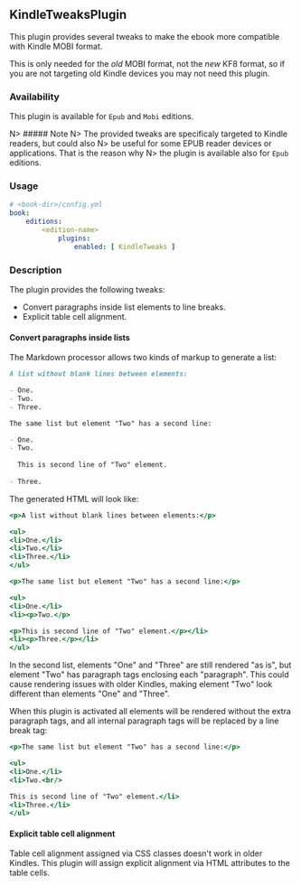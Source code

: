 ## KindleTweaksPlugin

This plugin provides several tweaks to make the ebook more compatible with 
Kindle MOBI format. 

This is only needed for the *old* MOBI format, not the  *new* KF8 format, 
so if you are not targeting old Kindle devices you may not need this plugin.

### Availability

This plugin is available for `Epub` and `Mobi` editions.

N> ##### Note
N> The provided tweaks are specificaly targeted to Kindle readers, but could also
N> be useful for some EPUB reader devices or applications. That is the reason why 
N> the plugin is available also for `Epub` editions.

### Usage

~~~.yaml
# <book-dir>/config.yml
book:
    editions:
        <edition-name>
            plugins:
                enabled: [ KindleTweaks ]
~~~

### Description

The plugin provides the following tweaks:

- Convert paragraphs inside list elements to line breaks.
- Explicit table cell alignment.

#### Convert paragraphs inside lists

The Markdown processor allows two kinds of markup to generate a list:

~~~.markdown
A list without blank lines between elements:

- One.
- Two.
- Three.

The same list but element "Two" has a second line:

- One.
- Two.
  
  This is second line of "Two" element.
    
- Three.
~~~  

The generated HTML will look like: 

~~~.html
<p>A list without blank lines between elements:</p>

<ul>
<li>One.</li>
<li>Two.</li>
<li>Three.</li>
</ul>

<p>The same list but element "Two" has a second line:</p>

<ul>
<li>One.</li>
<li><p>Two.</p>

<p>This is second line of "Two" element.</p></li>
<li><p>Three.</p></li>
</ul>
~~~

In the second list, elements "One" and "Three" are still rendered "as is", 
but element "Two" has paragraph tags enclosing each "paragraph". 
This could cause rendering issues with older Kindles, making element "Two"
look different than elements "One" and "Three".

When this plugin is activated all elements will be rendered without the extra
paragraph tags, and all internal paragraph tags will be replaced by a 
line break tag:

~~~.html
<p>The same list but element "Two" has a second line:</p>

<ul>
<li>One.</li>
<li>Two.<br/>

This is second line of "Two" element.</li>
<li>Three.</li>
</ul>
~~~

#### Explicit table cell alignment

Table cell alignment assigned via CSS classes doesn't work in older Kindles. 
This plugin will assign explicit alignment via HTML attributes to the table
cells.

 

